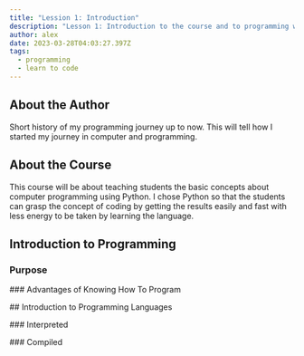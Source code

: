 ```yaml
---
title: "Lession 1: Introduction"
description: "Lesson 1: Introduction to the course and to programming with Python."
author: alex
date: 2023-03-28T04:03:27.397Z
tags:
  - programming
  - learn to code
---
```

## A﻿bout the Author

S﻿hort history of my programming journey up to now. This will tell how I started my journey in computer and programming.

## A﻿bout the Course

T﻿his course will be about teaching students the basic concepts about computer programming using Python. I chose Python so that the students can grasp the concept of coding by getting the results easily and fast with less energy to be taken by learning the language.

## I﻿ntroduction to Programming

### P﻿urpose

\#﻿## Advantages of Knowing How To Program

\#﻿# Introduction to Programming Languages

\#﻿## Interpreted

\#﻿## Compiled
